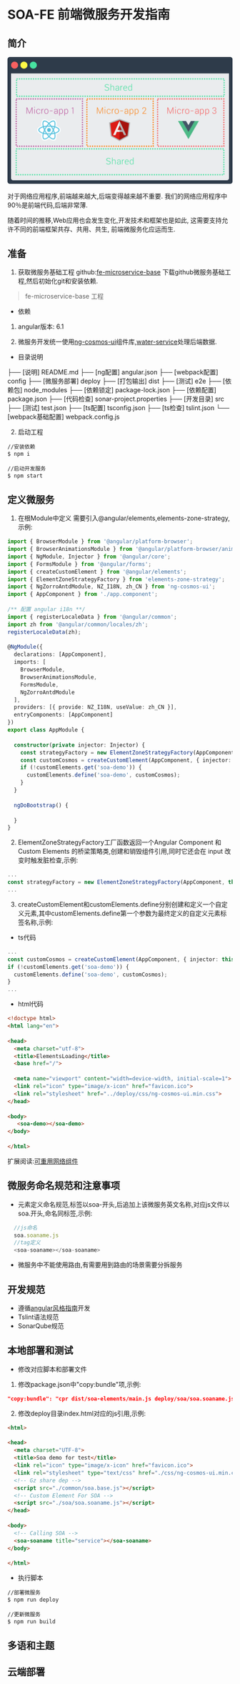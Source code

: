 # SOA-FE 前端微服务开发指南

## 简介
![soa](./deploy/img/soa.png)

对于网络应用程序,前端越来越大,后端变得越来越不重要. 我们的网络应用程序中90％是前端代码,后端非常薄.

随着时间的推移,Web应用也会发生变化,开发技术和框架也是如此, 这需要支持允许不同的前端框架共存、共用、共生, 前端微服务化应运而生.

## 准备
1. 获取微服务基础工程
github:[fe-microservice-base](https://github.com/water-design/fe-microservice-base)
下载github微服务基础工程,然后初始化git和安装依赖.

> fe-microservice-base 工程

- 依赖

1. angular版本: 6.1

2. 微服务开发统一使用[ng-cosmos-ui](https://water-design.github.io/ng-cosmos-ui/)组件库,[water-service](https://confluence.tendcloud.com/display/VD/water-service)处理后端数据.

- 目录说明
  
├── [说明]  README.md
├── [ng配置]  angular.json
├── [webpack配置]  config
├── [微服务部署]  deploy
├── [打包输出]  dist
├── [测试]  e2e
├── [依赖包]  node_modules
├── [依赖锁定]  package-lock.json
├── [依赖配置]  package.json
├── [代码检查]  sonar-project.properties
├── [开发目录]  src
├── [测试]  test.json
├── [ts配置]  tsconfig.json
├── [ts检查]  tslint.json
└── [webpack基础配置]  webpack.config.js

2. 启动工程

```node
//安装依赖
$ npm i

//启动开发服务
$ npm start

```

## 定义微服务

1. 在根Module中定义
需要引入@angular/elements,elements-zone-strategy,示例:

```ts
import { BrowserModule } from '@angular/platform-browser';
import { BrowserAnimationsModule } from '@angular/platform-browser/animations';
import { NgModule, Injector } from '@angular/core';
import { FormsModule } from '@angular/forms';
import { createCustomElement } from '@angular/elements';
import { ElementZoneStrategyFactory } from 'elements-zone-strategy';
import { NgZorroAntdModule, NZ_I18N, zh_CN } from 'ng-cosmos-ui';
import { AppComponent } from './app.component';

/** 配置 angular i18n **/
import { registerLocaleData } from '@angular/common';
import zh from '@angular/common/locales/zh';
registerLocaleData(zh);

@NgModule({
  declarations: [AppComponent],
  imports: [
    BrowserModule,
    BrowserAnimationsModule,
    FormsModule,
    NgZorroAntdModule
  ],
  providers: [{ provide: NZ_I18N, useValue: zh_CN }],
  entryComponents: [AppComponent]
})
export class AppModule {

  constructor(private injector: Injector) {
    const strategyFactory = new ElementZoneStrategyFactory(AppComponent, this.injector);
    const customCosmos = createCustomElement(AppComponent, { injector: this.injector, strategyFactory });
    if (!customElements.get('soa-demo')) {
      customElements.define('soa-demo', customCosmos);
    }
  }

  ngDoBootstrap() {

  }
}

```

2. ElementZoneStrategyFactory工厂函数返回一个Angular Component 和 Custom Elements 的桥梁策略类,创建和销毁组件引用,同时它还会在 input 改变时触发脏检查,示例:
```ts
...
const strategyFactory = new ElementZoneStrategyFactory(AppComponent, this.injector);
...
```
3. createCustomElement和customElements.define分别创建和定义一个自定义元素,其中customElements.define第一个参数为最终定义的自定义元素标签名称,示例:
- ts代码
```ts
...
const customCosmos = createCustomElement(AppComponent, { injector: this.injector, strategyFactory });
if (!customElements.get('soa-demo')) {
  customElements.define('soa-demo', customCosmos);
}
...
```
- html代码
```html
<!doctype html>
<html lang="en">

<head>
  <meta charset="utf-8">
  <title>ElementsLoading</title>
  <base href="/">

  <meta name="viewport" content="width=device-width, initial-scale=1">
  <link rel="icon" type="image/x-icon" href="favicon.ico">
  <link rel="stylesheet" href="../deploy/css/ng-cosmos-ui.min.css">
</head>

<body>
   <soa-demo></soa-demo>
</body>

</html>
```


扩展阅读:[可重用网络组件](https://developers.google.com/web/fundamentals/web-components/customelements)   

## 微服务命名规范和注意事项

- 元素定义命名规范,标签以soa-开头,后追加上该微服务英文名称,对应js文件以soa.开头,命名同标签,示例:
```ts
  //js命名
  soa.soaname.js
  //tag定义
  <soa-soaname></soa-soaname>
```
- 微服务中不能使用路由,有需要用到路由的场景需要分拆服务

## 开发规范

- 遵循[angular风格指南](https://angular.cn/guide/styleguide)开发
- Tslint语法规范
- SonarQube规范

## 本地部署和测试
- 修改对应脚本和部署文件
1. 修改package.json中"copy:bundle"项,示例:
```json
"copy:bundle": "cpr dist/soa-elements/main.js deploy/soa/soa.soaname.js -o",
```
2. 修改deploy目录index.html对应的js引用,示例:
```html
<html>

<head>
  <meta charset="UTF-8">
  <title>Soa demo for test</title>
  <link rel="icon" type="image/x-icon" href="favicon.ico">
  <link rel="stylesheet" type="text/css" href="./css/ng-cosmos-ui.min.css">
  <!-- Gz share dep -->
  <script src="./common/soa.base.js"></script>
  <!-- Custom Element For SOA -->
  <script src="./soa/soa.soaname.js"></script>
</head>

<body>
  <!-- Calling SOA -->
  <soa-soaname title="service"></soa-soaname>
</body>

</html>
```

- 执行脚本
```node
//部署微服务
$ npm run deploy

//更新微服务
$ npm run build
```

## 多语和主题


## 云端部署




